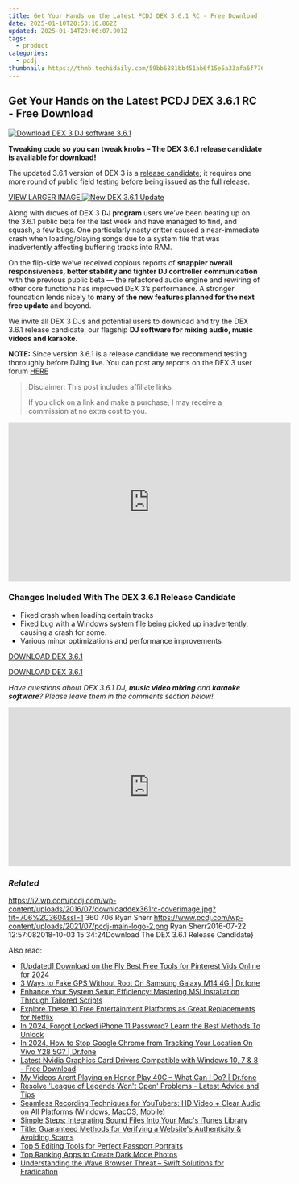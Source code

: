 ```yaml
---
title: Get Your Hands on the Latest PCDJ DEX 3.6.1 RC - Free Download
date: 2025-01-10T20:53:10.862Z
updated: 2025-01-14T20:06:07.901Z
tags:
  - product
categories:
  - pcdj
thumbnail: https://thmb.techidaily.com/59bb6881bb451ab6f15e5a33afa6f776cb1ec0282754802f441bb66f0c3a3719.jpg
---
```


## Get Your Hands on the Latest PCDJ DEX 3.6.1 RC - Free Download

[![Download DEX 3 DJ software 3.6.1](https://i2.wp.com/pcdj.com/wp-content/uploads/2016/07/downloaddex361rc-coverimage.jpg?resize=706%2C321&ssl=1)](https://i2.wp.com/pcdj.com/wp-content/uploads/2016/07/downloaddex361rc-coverimage.jpg?fit=706%2C360&ssl=1 "Download DEX 3 DJ software 3.6.1")

**Tweaking code so you can tweak knobs – The DEX 3.6.1 release candidate is available for download!**

The updated 3.6.1 version of DEX 3 is a [release candidate](https://en.wikipedia.org/wiki/Software%5Frelease%5Flife%5Fcycle); it requires one more round of public field testing before being issued as the full release.

[VIEW LARGER IMAGE ![New DEX 3.6.1 Update](https://i0.wp.com/pcdj.com/wp-content/uploads/2016/07/dex361.jpg?fit=300%2C169&ssl=1 "New DEX 3.6.1 Update")](https://i0.wp.com/pcdj.com/wp-content/uploads/2016/07/dex361.jpg?fit=1030%2C579&ssl=1)

Along with droves of DEX 3 **DJ program** users we’ve been beating up on the 3.6.1 public beta for the last week and have managed to find, and squash, a few bugs. One particularly nasty critter caused a near-immediate crash when loading/playing songs due to a system file that was inadvertently affecting buffering tracks into RAM.

On the flip-side we’ve received copious reports of **snappier overall responsiveness, better stability and tighter DJ controller communication** with the previous public beta — the refactored audio engine and rewiring of other core functions has improved DEX 3’s performance. A stronger foundation lends nicely to **many of the new features planned for the next free update** and beyond.

We invite all DEX 3 DJs and potential users to download and try the DEX 3.6.1 release candidate, our flagship **DJ software for mixing audio, music videos and karaoke**.

**NOTE:** Since version 3.6.1 is a release candidate we recommend testing thoroughly before DJing live. You can post any reports on the DEX 3 user forum [HERE](https://tools.techidaily.com/pcdj/products/)

>  Disclaimer: This post includes affiliate links
>
>  If you click on a link and make a purchase, I may receive a commission at no extra cost to you.
>

<!-- affiliate ads begin -->
<iframe width="560" height="315" src="https://www.youtube.com/embed/Un9G2_OdSRI?si=vAcGbco8DuWt4ypP" title="YouTube video player" frameborder="0" allow="accelerometer; autoplay; clipboard-write; encrypted-media; gyroscope; picture-in-picture; web-share" referrerpolicy="strict-origin-when-cross-origin" allowfullscreen></iframe>
<!-- affiliate ads end -->

### Changes Included With The DEX 3.6.1 Release Candidate

* Fixed crash when loading certain tracks
* Fixed bug with a Windows system file being picked up inadvertently, causing a crash for some.
* Various minor optimizations and performance improvements

[DOWNLOAD DEX 3.6.1](https://tools.techidaily.com/pcdj/products/)

[DOWNLOAD DEX 3.6.1](https://tools.techidaily.com/pcdj/products/)

_Have questions about DEX 3.6.1 DJ, **music video mixing** and **karaoke software**? Please leave them in the comments section below!_

<!-- affiliate ads begin -->
<iframe width="560" height="315" src="https://www.youtube.com/embed/dKjioJQaUh8?si=Ls_AeuvGsSyL5ny2" title="YouTube video player" frameborder="0" allow="accelerometer; autoplay; clipboard-write; encrypted-media; gyroscope; picture-in-picture; web-share" referrerpolicy="strict-origin-when-cross-origin" allowfullscreen></iframe>
<!-- affiliate ads end -->

### _Related_

https://i2.wp.com/pcdj.com/wp-content/uploads/2016/07/downloaddex361rc-coverimage.jpg?fit=706%2C360&ssl=1 360 706 Ryan Sherr https://www.pcdj.com/wp-content/uploads/2021/07/pcdj-main-logo-2.png Ryan Sherr2016-07-22 12:57:082018-10-03 15:34:24Download The DEX 3.6.1 Release Candidate}

<ins class="adsbygoogle"
     style="display:block"
     data-ad-format="autorelaxed"
     data-ad-client="ca-pub-7571918770474297"
     data-ad-slot="1223367746"></ins>

<ins class="adsbygoogle"
     style="display:block"
     data-ad-client="ca-pub-7571918770474297"
     data-ad-slot="8358498916"
     data-ad-format="auto"
     data-full-width-responsive="true"></ins>

<span class="atpl-alsoreadstyle">Also read:</span>
<div><ul>
<li><a href="https://fox-cloud.techidaily.com/updated-download-on-the-fly-best-free-tools-for-pinterest-vids-online-for-2024/"><u>[Updated] Download on the Fly Best Free Tools for Pinterest Vids Online for 2024</u></a></li>
<li><a href="https://location-fake.techidaily.com/3-ways-to-fake-gps-without-root-on-samsung-galaxy-m14-4g-drfone-by-drfone-virtual-android/"><u>3 Ways to Fake GPS Without Root On Samsung Galaxy M14 4G | Dr.fone</u></a></li>
<li><a href="https://win-exclusive.techidaily.com/enhance-your-system-setup-efficiency-mastering-msi-installation-through-tailored-scripts/"><u>Enhance Your System Setup Efficiency: Mastering MSI Installation Through Tailored Scripts</u></a></li>
<li><a href="https://tech-renaissance.techidaily.com/explore-these-10-free-entertainment-platforms-as-great-replacements-for-netflix/"><u>Explore These 10 Free Entertainment Platforms as Great Replacements for Netflix</u></a></li>
<li><a href="https://ios-unlock.techidaily.com/in-2024-forgot-locked-iphone-11-password-learn-the-best-methods-to-unlock-by-drfone-ios/"><u>In 2024, Forgot Locked iPhone 11 Password? Learn the Best Methods To Unlock</u></a></li>
<li><a href="https://review-topics.techidaily.com/in-2024-how-to-stop-google-chrome-from-tracking-your-location-on-vivo-y28-5g-drfone-by-drfone-virtual-android/"><u>In 2024, How to Stop Google Chrome from Tracking Your Location On Vivo Y28 5G? | Dr.fone</u></a></li>
<li><a href="https://hardware-help.techidaily.com/latest-nvidia-graphics-card-drivers-compatible-with-windows-10-7-and-8-free-download/"><u>Latest Nvidia Graphics Card Drivers Compatible with Windows 10, 7 & 8 - Free Download</u></a></li>
<li><a href="https://howto.techidaily.com/my-videos-arent-playing-on-honor-play-40c-what-can-i-do-drfone-by-drfone-fix-android-problems-fix-android-problems/"><u>My Videos Arent Playing on Honor Play 40C – What Can I Do? | Dr.fone</u></a></li>
<li><a href="https://win-solutions.techidaily.com/resolve-league-of-legends-wont-open-problems-latest-advice-and-tips/"><u>Resolve 'League of Legends Won't Open' Problems - Latest Advice and Tips</u></a></li>
<li><a href="https://some-guidance.techidaily.com/seamless-recording-techniques-for-youtubers-hd-video-plus-clear-audio-on-all-platforms-windows-macos-mobile/"><u>Seamless Recording Techniques for YouTubers: HD Video + Clear Audio on All Platforms (Windows, MacOS, Mobile)</u></a></li>
<li><a href="https://win-exclusive.techidaily.com/simple-steps-integrating-sound-files-into-your-macs-itunes-library/"><u>Simple Steps: Integrating Sound Files Into Your Mac's iTunes Library</u></a></li>
<li><a href="https://win-exclusive.techidaily.com/title-guaranteed-methods-for-verifying-a-websites-authenticity-and-avoiding-scams/"><u>Title: Guaranteed Methods for Verifying a Website's Authenticity & Avoiding Scams</u></a></li>
<li><a href="https://win-exclusive.techidaily.com/top-5-editing-tools-for-perfect-passport-portraits/"><u>Top 5 Editing Tools for Perfect Passport Portraits</u></a></li>
<li><a href="https://win-exclusive.techidaily.com/top-ranking-apps-to-create-dark-mode-photos/"><u>Top Ranking Apps to Create Dark Mode Photos</u></a></li>
<li><a href="https://win-exclusive.techidaily.com/understanding-the-wave-browser-threat-swift-solutions-for-eradication/"><u>Understanding the Wave Browser Threat – Swift Solutions for Eradication</u></a></li>
</ul></div>

